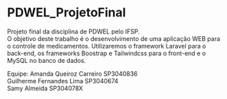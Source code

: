 # PDWEL_ProjetoFinal
Projeto final da disciplina de PDWEL pelo IFSP. <br>
O objetivo deste trabalho é o desenvolvimento de uma aplicação WEB para o controle de medicamentos. Utilizaremos o framework Laravel para o back-end, os frameworks 
Boostrap e Tailwindcss para o front-end e o MySQL no banco de dados.

Equipe:
Amanda Queiroz Carreiro SP3040836 <br>
Guilherme Fernandes Lima SP3040674 <br>
Samy Almeida SP304078X <br>
